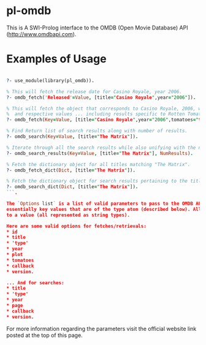 pl-omdb
=======
This is A SWI-Prolog interface to the OMDB (Open Movie Database) API (http://www.omdbapi.com).

Examples of Usage
=================
```prolog

?- use_module(library(pl_omdb)).

% This will fetch the release date for Casino Royale, year 2006.
?- omdb_fetch('Released'=Value, [title="Casino Royale",year="2006"]).

% This will fetch the object that corresponds to Casino Royale, 2006, with all the keys
%  and respective values ... including results specific to Rotten Tomatoes.
?- omdb_fetch(Key=Value, [title="Casino Royale",year="2006",tomatoes="true"]).

% Find Return list of search results along with number of results.
?- omdb_search(Key=Value, [title="The Matrix"]).

% Iterate through all the search results while also unifying with the number of results found.
?- omdb_search_results(Key=Value, [title="The Matrix"], NumResults).

% Fetch the dictionary object for all titles matching "The Matrix".
?- omdb_fetch_dict(Dict, [title="The Matrix"]).

% Fetch the dictionary object for search results pertaining to the title "The Matrix".
?- omdb_search_dict(Dict, [title="The Matrix"]).
```.

The `Options list` is a list of valid parameters to pass to the OMDB API. All parameters are
essentially key values that are of the type atom (described below). All of these keys correspond
to a value (all represented as string types).

Here are some valid options for fetches/retrievals:
* id
* title
* 'type'
* year
* plot
* tomatoes
* callback
* version.

... And for searches:
* title
* 'type'
* year
* page
* callback
* version.
```

For more information regarding the parameters visit the official website link posted at the top of
this page.
